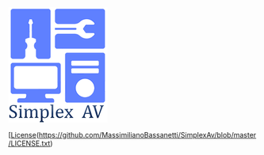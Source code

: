 ![simplex_av_logo](./simplex_av_logo_200x233.png)


[[License](https://img.shields.io/badge/license-MIT-green)(https://github.com/MassimilianoBassanetti/SimplexAv/blob/master/LICENSE.txt)

